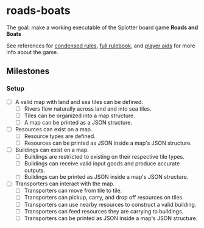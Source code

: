 # roads-boats
The goal: make a working executable of the Splotter board game **Roads and Boats**

See references for [condensed rules](https://github.com/jtreim/roads-boats/blob/main/Roads_-_Rules_Condensed.pdf), [full rulebook](https://github.com/jtreim/roads-boats/blob/main/RB3Erules.pdf), and [player aids](https://github.com/jtreim/roads-boats/blob/main/RB_PlayerAid_Color_ENG_V4_0.pdf) for more info about the game.

## Milestones
### Setup
- [ ] A valid map with land and sea tiles can be defined.
  - [ ] Rivers flow naturally across land and into sea tiles.
  - [ ] Tiles can be organized into a map structure.
  - [ ] A map can be printed as a JSON structure.
- [ ] Resources can exist on a map.
  - [ ] Resource types are defined.
  - [ ] Resources can be printed as JSON inside a map's JSON structure.
- [ ] Buildings can exist on a map.
  - [ ] Buildings are restricted to existing on their respective tile types.
  - [ ] Buildings can receive valid input goods and produce accurate outputs.
  - [ ] Buildings can be printed as JSON inside a map's JSON structure.
- [ ] Transporters can interact with the map.
  - [ ] Transporters can move from tile to tile.
  - [ ] Transporters can pickup, carry, and drop off resources on tiles.
  - [ ] Transporters can use nearby resources to construct a valid building.
  - [ ] Transporters can feed resources they are carrying to buildings.
  - [ ] Transporters can be printed as JSON inside a map's JSON structure.
